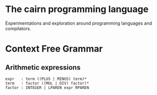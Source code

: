 # The cairn programming language

Experimentations and exploration around programming languages and compilators.

# Context Free Grammar

## Arithmetic expressions

```
expr   : term ((PLUS | MINUS) term)*
term   : factor ((MUL | DIV) factor)*
factor : INTEGER | LPAREN expr RPAREN
```
